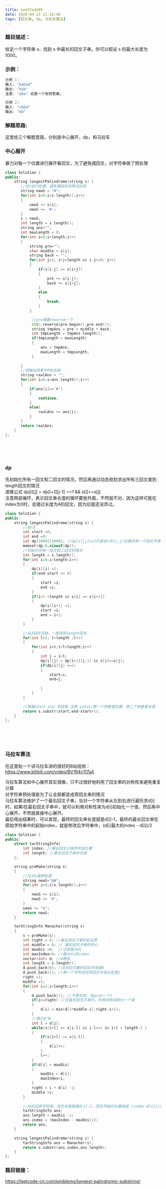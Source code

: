 ```yaml
---
title: LeetCode05
date: 2020-04-23 21:10:40
tags: [回文串, dp, 马拉车算法]
---
```

### 题目描述：  
给定一个字符串 s，找到 s 中最长的回文子串。你可以假设 s 的最大长度为 1000。

### 示例：   
```cpp
示例 1：
输入: "babad"
输出: "bab"
注意: "aba" 也是一个有效答案。

示例 2：
输入: "cbbd"
输出: "bb"
```

### 解题思路:  
这里给三个解题思路，分别是中心展开，dp，和马拉车  

### 中心展开
暴力对每一个位置进行展开看回文，为了避免偶回文，对字符串做了预处理

```cpp
class Solution {
public:
    string longestPalindrome(string s) {
       //对s进行处理，避免偶回文的情况出现
       string newS = "#";
       for(int i=0;i<s.length();i++)
       {
           newS += s[i];
           newS += '#';
       }
       s = newS;
       int length = s.length();
       string ans="";
       int maxLength = 0;
       for(int i=0;i<length;i++)
       {
           string pre="";
           char middle = s[i];
           string back = "";
           for(int j=1; i+j<length && i-j>=0; j++)
           {
               if(s[i-j] == s[i+j])
               {
                   pre += s[i-j];
                   back += s[i+j];
               }           
               else
               {
                   break;
               }
           }

            //pre需要reverse一下
            std::reverse(pre.begin(),pre.end());
            string tmpAns = pre + middle + back;
            int tmpLength = tmpAns.length();
            if(tmpLength > maxLength)
            {
                ans = tmpAns;
                maxLength = tmpLength;
            }
            
       }
       //把输出结果中的#去掉
       string realAns = "";
       for(int i=0;i<ans.length();i++)
       {
           if(ans[i]=='#')
           {
               continue;
           }
           else{
               realAns += ans[i];
           }
       }
       return realAns;
    }
};
```
<br/>
<br/>
<br/> 

### dp
先初始化所有一回文和二回文的情况，然后再通过动态规划求出所有三回文直到length回文的情况  
递推公式 dp[i][j] = dp[i+1][j-1] ==1 && s[i]==s[j]  
注意两层循环，表示回文串长度的循环要放外面，不然就不对，因为这样可能在index为0时，会错过长度为4的回文，因为后面还没弄过。

```cpp
class Solution {
public:
    string longestPalindrome(string s) {
        //dp法
        int start =0;
        int end =0;
        int dp[1000][1000]; //dp[i][j]==1代表在s中(i,j)位置的是一个回文字串
        memset(dp,0,sizeof(dp));
        //初始化所有一回文和二回文的情况
        int length = s.length();
        for(int i=0;i<length;i++)
        {
            dp[i][i] =1;
            if(end-start <= 0)
            {
                start =i;
                end =i;
            }
            if(i+1 <length && s[i] == s[i+1])
            {
                dp[i][i+1] =1;
                start =i;
                end = i+1;
            }
        }

        //从3回文开始，一直找到length回文
        for(int l=2; l<length ;l++)
        {
            for(int i=0;i+l<length;i++)
            {
                int j = i+l;
                dp[i][j] = dp[i+1][j-1] && s[i]==s[j];
                if(dp[i][j] ==1)
                {
                    start=i;
                    end=j;
                    
                }
            }
        }

        //根据start end 求结果 注意 substr第一个参数是位置，第二个参数是长度
        return s.substr(start,end-start+1);    
    }
};

```
<br/>
<br/>
<br/> 

### 马拉车算法
在这里贴一个讲马拉车讲的很好的B站视频：  
https://www.bilibili.com/video/BV1ft4y117a4  

马拉车算法和中心展开其实很像，只不过很好地利用了回文串的对称性来避免重复计算  
对字符串预处理是为了让全部都变成奇回文串的情况  
马拉车算法维护了一个最右回文子串，当对一个字符串从左到右进行遍历求d[i]时，如果i在最右回文子串中，就可以利用对称性来为d[i]初始化一个值，然后再中心展开，不然就直接中心展开。  
最后得出结果时，可以发现，最终的回文串长度就是d[i]-1，最终的最长回文串在原始字符串中的起始index，就是修改后字符串中，(d[i]最大的index - d[i])/2  

```cpp
class Solution {
public:
    struct tarStringInfo{
        int index; //最长回文子串的开始位置
        int length; //最长回文子串的长度 
    };

    string preMake(string s)
    {
        //先对s做预处理
        string newS="@#";
        for(int i=0;i<s.length();i++)
        {
            newS += s[i];
            newS += '#';	
        }
        newS += "$";
        return newS;
    }

    tarStringInfo Manacher(string s)
    {
        s = preMake(s);
        int right = 0; //最右回文子串的右边界 
        int middle = 0; // 最右回文子串的中心
        int maxDis =0;  //记录最大di 
        int maxIndex=0; //最大di的index 
        vector<int> d; //d数组
        int length = s.length();
        d.push_back(0); //@对应位置的回文半径是0 
        d.push_back(1); //第一个字符对应的回文半径必定是1
        right =1;
        middle =1; 
        for(int i=2;i<length;i++)
        {
            d.push_back(1); //不管怎样，先push一个1 
            if(i<=right) //在最右回文子串内，利用对称初始化一个值 
            {
                d[i] = min(d[2*middle-i],right-i+1);
            }
            //暴力扩张
            int l = d[i];
            while(s[i+l] == s[i-l] && i-l>=1 && i+l < length-1 )
            {
                if(s[i+l] == s[i-l])
                {
                    d[i]++;
                }
                l++;
            }
            if(d[i] > maxDis)
            {
                maxDis = d[i];
                maxIndex=i;
            }
            right = i + d[i] -1;
            middle =i;
        }
        
        //对应回原字符串，回文长度就是d[i]-1，回文开始的位置就是 (index-d[i])/2 
        tarStringInfo ans;
        ans.length = maxDis -1;
        ans.index = (maxIndex - maxDis)/2;
        return ans;	 
    }

    string longestPalindrome(string s) {
        tarStringInfo ans = Manacher(s);
        return s.substr(ans.index,ans.length);    
    }
};
```

### 题目链接：  
https://leetcode-cn.com/problems/longest-palindromic-substring/